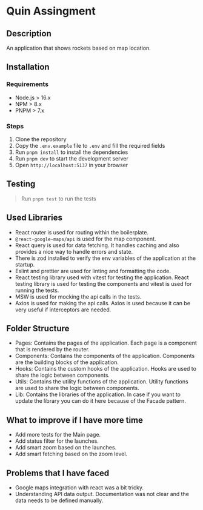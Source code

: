 # Quin Assingment
## Description
An application that shows rockets based on map location.

## Installation

### Requirements
- Node.js > 16.x
- NPM > 8.x
- PNPM > 7.x


### Steps
1. Clone the repository
2. Copy the `.env.example` file to `.env` and fill the required fields
3. Run `pnpm install` to install the dependencies
4. Run `pnpm dev` to start the development server
5. Open `http://localhost:5137` in your browser


## Testing
> Run `pnpm test` to run the tests

## Used Libraries
 - React router is used for routing within the boilerplate.
 - `@react-google-maps/api` is used for the map component.
 - React query is used for data fetching. It handles caching and also provides a nice way to handle errors and state.
 - There is zod installed to verify the env variables of the application at the startup.
 - Eslint and prettier are used for linting and formatting the code.
 - React testing library used with vitest for testing the application. React testing library is used for testing the components and vitest is used for running the tests.
 - MSW is used for mocking the api calls in the tests.
 - Axios is used for making the api calls. Axios is used because it can be very useful if interceptors are needed.

## Folder Structure
  - Pages: Contains the pages of the application. Each page is a component that is rendered by the router.
  - Components: Contains the components of the application. Components are the building blocks of the application.
  - Hooks: Contains the custom hooks of the application. Hooks are used to share the logic between components.
  - Utils: Contains the utility functions of the application. Utility functions are used to share the logic between components.
  - Lib: Contains the libraries of the application. In case if you want to update the library you can do it here because of the Facade pattern.


## What to improve if I have more time
 - Add more tests for the Main page.
 - Add status filter for the launches.
 - Add smart zoom based on the launches.
 - Add smart fetching based on the zoom level.

## Problems that I have faced
 - Google maps integration with react was a bit tricky.
 - Understanding API data output. Documentation was not clear and the data needs to be defined manually.